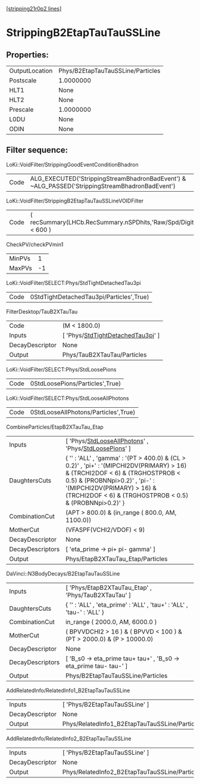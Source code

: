 [[stripping21r0p2 lines]](./stripping21r0p2-index)

# StrippingB2EtapTauTauSSLine

## Properties:

|                |                                   |
|----------------|-----------------------------------|
| OutputLocation | Phys/B2EtapTauTauSSLine/Particles |
| Postscale      | 1.0000000                         |
| HLT1           | None                              |
| HLT2           | None                              |
| Prescale       | 1.0000000                         |
| L0DU           | None                              |
| ODIN           | None                              |

## Filter sequence:

LoKi::VoidFilter/StrippingGoodEventConditionBhadron

|      |                                                                                                |
|------|------------------------------------------------------------------------------------------------|
| Code | ALG_EXECUTED('StrippingStreamBhadronBadEvent') & ~ALG_PASSED('StrippingStreamBhadronBadEvent') |

LoKi::VoidFilter/StrippingB2EtapTauTauSSLineVOIDFilter

|      |                                                                  |
|------|------------------------------------------------------------------|
| Code | ( recSummary(LHCb.RecSummary.nSPDhits,'Raw/Spd/Digits') \< 600 ) |

CheckPV/checkPVmin1

|        |     |
|--------|-----|
| MinPVs | 1   |
| MaxPVs | -1  |

LoKi::VoidFilter/SELECT:Phys/StdTightDetachedTau3pi

|      |                                          |
|------|------------------------------------------|
| Code | 0StdTightDetachedTau3pi/Particles',True) |

FilterDesktop/TauB2XTauTau

|                 |                                                                                                 |
|-----------------|-------------------------------------------------------------------------------------------------|
| Code            | (M \< 1800.0)                                                                                   |
| Inputs          | [ 'Phys/[StdTightDetachedTau3pi](./stripping21r0p2-commonparticles-stdtightdetachedtau3pi)' ] |
| DecayDescriptor | None                                                                                            |
| Output          | Phys/TauB2XTauTau/Particles                                                                     |

LoKi::VoidFilter/SELECT:Phys/StdLoosePions

|      |                                 |
|------|---------------------------------|
| Code | 0StdLoosePions/Particles',True) |

LoKi::VoidFilter/SELECT:Phys/StdLooseAllPhotons

|      |                                      |
|------|--------------------------------------|
| Code | 0StdLooseAllPhotons/Particles',True) |

CombineParticles/EtapB2XTauTau_Etap

|                  |                                                                                                                                                                                                                                                                |
|------------------|----------------------------------------------------------------------------------------------------------------------------------------------------------------------------------------------------------------------------------------------------------------|
| Inputs           | [ 'Phys/[StdLooseAllPhotons](./stripping21r0p2-commonparticles-stdlooseallphotons)' , 'Phys/[StdLoosePions](./stripping21r0p2-commonparticles-stdloosepions)' ]                                                                                              |
| DaughtersCuts    | { '' : 'ALL' , 'gamma' : '(PT \> 400.0) & (CL \> 0.2)' , 'pi+' : '(MIPCHI2DV(PRIMARY) \> 16) & (TRCHI2DOF \< 6) & (TRGHOSTPROB \< 0.5) & (PROBNNpi\>0.2)' , 'pi-' : '(MIPCHI2DV(PRIMARY) \> 16) & (TRCHI2DOF \< 6) & (TRGHOSTPROB \< 0.5) & (PROBNNpi\>0.2)' } |
| CombinationCut   | (APT \> 800.0) & (in_range ( 800.0, AM, 1100.0))                                                                                                                                                                                                               |
| MotherCut        | (VFASPF(VCHI2/VDOF) \< 9)                                                                                                                                                                                                                                      |
| DecayDescriptor  | None                                                                                                                                                                                                                                                           |
| DecayDescriptors | [ 'eta_prime -\> pi+ pi- gamma' ]                                                                                                                                                                                                                            |
| Output           | Phys/EtapB2XTauTau_Etap/Particles                                                                                                                                                                                                                              |

DaVinci::N3BodyDecays/B2EtapTauTauSSLine

|                  |                                                                          |
|------------------|--------------------------------------------------------------------------|
| Inputs           | [ 'Phys/EtapB2XTauTau_Etap' , 'Phys/TauB2XTauTau' ]                    |
| DaughtersCuts    | { '' : 'ALL' , 'eta_prime' : 'ALL' , 'tau+' : 'ALL' , 'tau-' : 'ALL' }   |
| CombinationCut   | in_range ( 2000.0, AM, 6000.0 )                                          |
| MotherCut        | ( BPVVDCHI2 \> 16 ) & ( BPVVD \< 100 ) & (PT \> 2000.0) & (P \> 10000.0) |
| DecayDescriptor  | None                                                                     |
| DecayDescriptors | [ 'B_s0 -\> eta_prime tau+ tau+' , 'B_s0 -\> eta_prime tau- tau-' ]    |
| Output           | Phys/B2EtapTauTauSSLine/Particles                                        |

AddRelatedInfo/RelatedInfo1_B2EtapTauTauSSLine

|                 |                                                |
|-----------------|------------------------------------------------|
| Inputs          | [ 'Phys/B2EtapTauTauSSLine' ]                |
| DecayDescriptor | None                                           |
| Output          | Phys/RelatedInfo1_B2EtapTauTauSSLine/Particles |

AddRelatedInfo/RelatedInfo2_B2EtapTauTauSSLine

|                 |                                                |
|-----------------|------------------------------------------------|
| Inputs          | [ 'Phys/B2EtapTauTauSSLine' ]                |
| DecayDescriptor | None                                           |
| Output          | Phys/RelatedInfo2_B2EtapTauTauSSLine/Particles |
